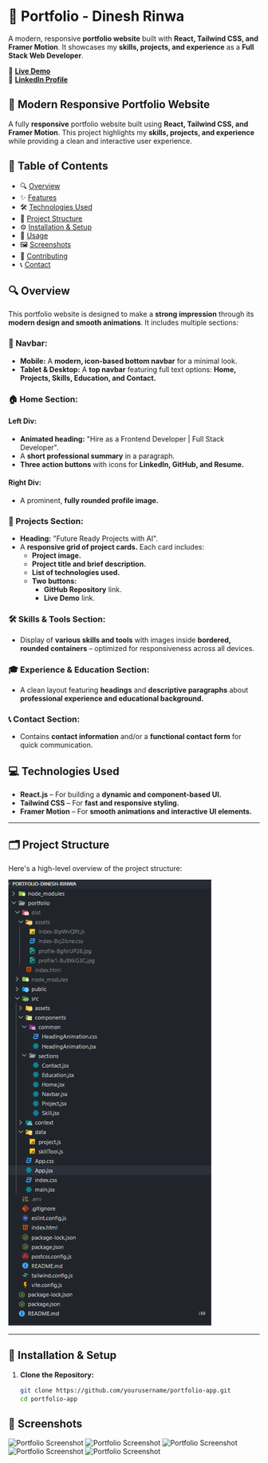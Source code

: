 # 🚀 Portfolio - Dinesh Rinwa  

A modern, responsive **portfolio website** built with **React, Tailwind CSS, and Framer Motion**. It showcases my **skills, projects, and experience** as a **Full Stack Web Developer**.  

🔗 **[Live Demo]()**  
🔗 **[LinkedIn Profile]()**  

## 🚀 Modern Responsive Portfolio Website  

A fully **responsive** portfolio website built using **React, Tailwind CSS, and Framer Motion**. This project highlights my **skills, projects, and experience** while providing a clean and interactive user experience.  

## 📖 Table of Contents  
- 🔍 [Overview](#overview)  
- ✨ [Features](#features)  
- 🛠 [Technologies Used](#technologies-used)  
- 📂 [Project Structure](#project-structure)  
- ⚙️ [Installation & Setup](#installation--setup)  
- 🚀 [Usage](#usage)  
- 🖼 [Screenshots](#screenshots)  
- 🤝 [Contributing](#contributing)  
- 📞 [Contact](#contact)  

## 🔍 Overview  
This portfolio website is designed to make a **strong impression** through its **modern design and smooth animations**. It includes multiple sections:  

### **📌 Navbar:**  
- **Mobile:** A **modern, icon-based bottom navbar** for a minimal look.  
- **Tablet & Desktop:** A **top navbar** featuring full text options: **Home, Projects, Skills, Education, and Contact.**  

### **🏠 Home Section:**  
#### **Left Div:**  
- **Animated heading:** "Hire as a Frontend Developer | Full Stack Developer".  
- A **short professional summary** in a paragraph.  
- **Three action buttons** with icons for **LinkedIn, GitHub, and Resume.**  

#### **Right Div:**  
- A prominent, **fully rounded profile image.**  

### **📂 Projects Section:**  
- **Heading:** "Future Ready Projects with AI".  
- A **responsive grid of project cards.** Each card includes:  
  - **Project image.**  
  - **Project title and brief description.**  
  - **List of technologies used.**  
  - **Two buttons:**  
    - **GitHub Repository** link.  
    - **Live Demo** link.  

### **🛠 Skills & Tools Section:**  
- Display of **various skills and tools** with images inside **bordered, rounded containers** – optimized for responsiveness across all devices.  

### **🎓 Experience & Education Section:**  
- A clean layout featuring **headings** and **descriptive paragraphs** about **professional experience and educational background.**  

### **📞 Contact Section:**  
- Contains **contact information** and/or a **functional contact form** for quick communication.  

## 💻 Technologies Used  
- **React.js** – For building a **dynamic and component-based UI.**  
- **Tailwind CSS** – For **fast and responsive styling.**  
- **Framer Motion** – For **smooth animations and interactive UI elements.**  


---

## 🗂 Project Structure

Here's a high-level overview of the project structure:

![structure Of Portfolio  Screenshot](./portfolio/./src/assets/structureOfApp.png)



---

## 🔧 Installation & Setup

1. **Clone the Repository:**

   ```bash
   git clone https://github.com/yourusername/portfolio-app.git
   cd portfolio-app


## 📸 Screenshots

![Portfolio Screenshot](./portfolio/./src/assets/first.png)
![Portfolio Screenshot](./portfolio/./src/assets/secound.png)
![Portfolio Screenshot](./portfolio/./src/assets/third.png)
![Portfolio Screenshot](./portfolio/./src/assets/four.png)
![Portfolio Screenshot](./portfolio/./src/assets/five.png)
